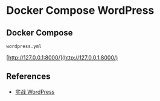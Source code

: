 # Docker Compose WordPress

## Docker Compose
`wordpress.yml`

[http://127.0.0.1:8000/](http://127.0.0.1:8000/)

## References
- [实战 WordPress](https://yeasy.gitbook.io/docker_practice/compose/wordpress)